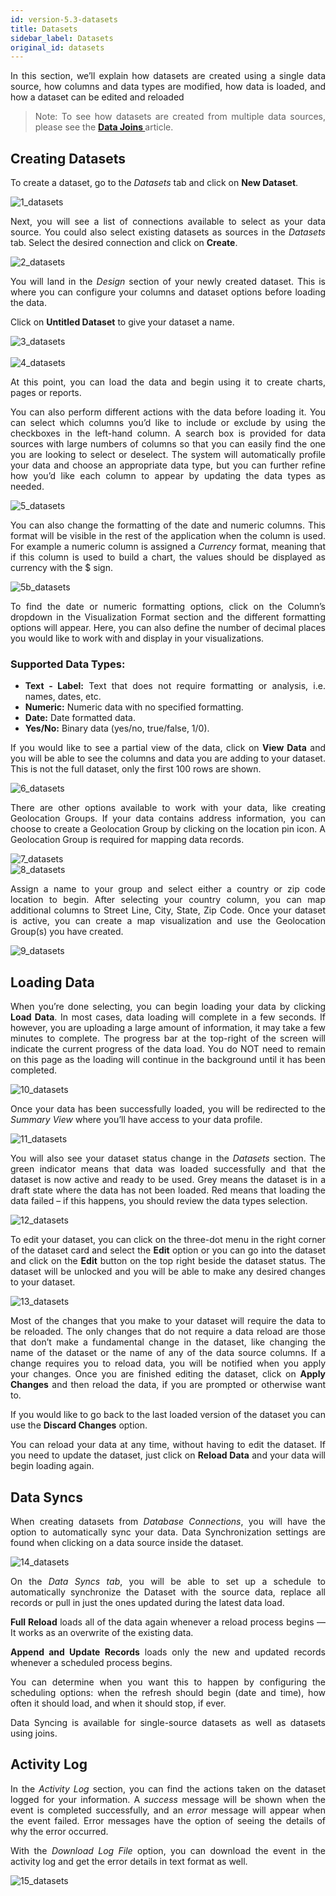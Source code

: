 ```yaml
---
id: version-5.3-datasets
title: Datasets
sidebar_label: Datasets
original_id: datasets
---
```


<div style="text-align: justify">

In this section, we’ll explain how datasets are created using a single data source, how columns and data types are modified, how data is loaded, and how a dataset can be edited and reloaded

> Note: To see how datasets are created from multiple data sources, please see the
 <a href="/docs/ui-docs/datasets/joins/#joins"> <strong> Data Joins  </strong> </a> article.


## Creating Datasets
To create a dataset, go to the *Datasets* tab and click on **New Dataset**. 

![1_datasets](https://s3.amazonaws.com/cdn.qrvey.com/documentation_assets/ui-docs/datasets/Datasets/1_Datasets.png#thumbnail-40)

Next, you will see a list of connections available to select as your data source. You could also select existing datasets as sources in the *Datasets* tab. 
Select the desired connection and click on **Create**. 

![2_datasets](https://s3.amazonaws.com/cdn.qrvey.com/documentation_assets/ui-docs/datasets/Datasets/datasets_1.png#thumbnail)


You will land in the _Design_ section of your newly created dataset. This is where you can configure your columns and dataset options before loading the data. 

Click on **Untitled Dataset** to give your dataset a name.

![3_datasets](https://s3.amazonaws.com/cdn.qrvey.com/documentation_assets/ui-docs/datasets/Datasets/3_Datasets.png#thumbnail)
<br> <br/>
![4_datasets](https://s3.amazonaws.com/cdn.qrvey.com/documentation_assets/ui-docs/datasets/Datasets/4_Datasets.png#thumbnail)

At this point, you can load the data and begin using it to create charts, pages or reports. 

You can also perform different actions with the data before loading it. You can select which columns you’d like to include or exclude by using the checkboxes in the left-hand column. A search box is provided for data sources with large numbers of columns so that you can easily find the one you are looking to select or deselect. The system will automatically profile your data and choose an appropriate data type, but you can further refine how you’d like each column to appear by updating the data types as needed.


![5_datasets](https://s3.amazonaws.com/cdn.qrvey.com/documentation_assets/ui-docs/datasets/Datasets/datasets_2.png#thumbnail)


You can also change the formatting of the date and numeric columns. This format will be visible in the rest of the application when the column is used. For example a numeric column is assigned a _Currency_ format, meaning that if this column is used to build a chart, the values should be displayed as currency with the $ sign. 

![5b_datasets](https://s3.amazonaws.com/cdn.qrvey.com/documentation_assets/ui-docs/datasets/Datasets/datasets_3.png#thumbnail-40)


To find the date or numeric formatting options, click on the Column’s dropdown in the Visualization Format section and the different formatting options will appear. Here, you can also define the number of decimal places you would like to work with and display in your visualizations.

### Supported Data Types:
* **Text - Label:** Text that does not require formatting or analysis, i.e. names, dates, etc.
* **Numeric:** Numeric data with no specified formatting.
* **Date:** Date formatted data.
* **Yes/No:** Binary data (yes/no, true/false, 1/0).

If you would like to see a partial view of the data, click on **View Data** and you will be able to see the columns and data you are adding to your dataset. This is not the full dataset, only the first 100 rows are shown.

![6_datasets](https://s3.amazonaws.com/cdn.qrvey.com/documentation_assets/ui-docs/datasets/Datasets/6_Datasets.png#thumbnail)

There are other options available to work with your data, like creating Geolocation Groups. If your data contains address information, you can choose to create a Geolocation Group by clicking on the location pin icon. A Geolocation Group is required for mapping data records.

![7_datasets](https://s3.amazonaws.com/cdn.qrvey.com/documentation_assets/ui-docs/datasets/Datasets/7_Datasets.png#thumbnail)
<br/>
![8_datasets](https://s3.amazonaws.com/cdn.qrvey.com/documentation_assets/ui-docs/datasets/Datasets/8_Datasets.png#thumbnail-60)

Assign a name to your group and select either a country or zip code location to begin. After selecting your country column, you can map additional columns to Street Line, City, State, Zip Code. Once your dataset is active, you can create a map visualization and use the Geolocation Group(s) you have created. 

![9_datasets](https://s3.amazonaws.com/cdn.qrvey.com/documentation_assets/ui-docs/datasets/Datasets/9_Datasets.png#thumbnail-60)

## Loading Data
When you’re done selecting, you can begin loading your data by clicking **Load Data**. In most cases, data loading will complete in a few seconds. If however, you are uploading a large amount of information, it may take a few minutes to complete.
The progress bar at the top-right of the screen will indicate the current progress of the data load. You do NOT need to remain on this page as the loading will continue in the background until it has been completed.

![10_datasets](https://s3.amazonaws.com/cdn.qrvey.com/documentation_assets/ui-docs/datasets/Datasets/10_Datasets.png#thumbnail-40)

Once your data has been successfully loaded, you will be redirected to the *Summary View* where you’ll have access to your data profile. 

![11_datasets](https://s3.amazonaws.com/cdn.qrvey.com/documentation_assets/ui-docs/datasets/Datasets/11_Datasets.png#thumbnail)

You will also see your dataset status change in the *Datasets* section. The green indicator means that data was loaded successfully and that the dataset is now active and ready to be used. Grey means the dataset is in a draft state where the data has not been loaded. Red means that loading the data failed – if this happens, you should review the data types selection.  

![12_datasets](https://s3.amazonaws.com/cdn.qrvey.com/documentation_assets/ui-docs/datasets/Datasets/12_Datasets.png#thumbnail-80)

To edit your dataset, you can click on the three-dot menu in the right corner of the dataset card and select the **Edit** option or you can go into the dataset and click on the **Edit** button on the top right beside the dataset status. The dataset will be unlocked and you will be able to make any desired changes to your dataset. 

![13_datasets](https://s3.amazonaws.com/cdn.qrvey.com/documentation_assets/ui-docs/datasets/Datasets/13_Datasets.png#thumbnail)
 
Most of the changes that you make to your dataset will require the data to be reloaded. The only changes that do not require a data reload are those that don’t make a fundamental change in the dataset, like changing the name of the dataset or the name of any of the data source columns. If a change requires you to reload data, you will be notified when you apply your changes. Once you are finished editing the dataset, click on **Apply Changes** and then reload the data, if you are prompted or otherwise want to. 

If you would like to go back to the last loaded version of the dataset you can use the **Discard Changes** option.

You can reload your data at any time, without having to edit the dataset. If you need to update the dataset, just click on **Reload Data** and your data will begin loading again. 



## Data Syncs
When creating datasets from *Database Connections*, you will have the option to automatically sync your data. Data Synchronization settings are found when clicking on a data source inside the dataset. 


![14_datasets](https://s3.amazonaws.com/cdn.qrvey.com/documentation_assets/ui-docs/datasets/Datasets/14_Datasets.png#thumbnail)


On the *Data Syncs tab*, you will be able to set up a schedule to automatically synchronize the Dataset with the source data, replace all records or pull in just the ones updated during the latest data load.   

**Full Reload** loads all of the data again whenever a reload process begins — It works as an overwrite of the existing data.   

**Append and Update Records** loads only the new and updated records whenever a scheduled process begins. 

You can determine when you want this to happen by configuring the scheduling options: when the refresh should begin (date and time), how often it should load, and when it should stop, if ever. 

Data Syncing is available for single-source datasets as well as datasets using joins. 


## Activity Log

In the *Activity Log* section, you can find the actions taken on the dataset logged for your information. A *success* message will be shown when the event is completed successfully, and an *error* message  will appear when the event failed. Error messages have the option of seeing the details of why the error occurred. 

With the *Download Log File* option, you can download the event in the activity log and get the error details in text format as well.


![15_datasets](https://s3.amazonaws.com/cdn.qrvey.com/documentation_assets/ui-docs/datasets/Datasets/15_Datasets.png#thumbnail)




